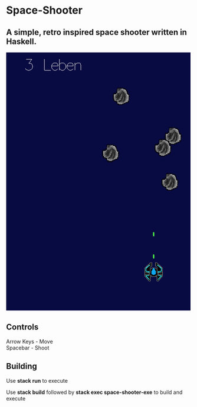 # Space-Shooter

## A simple, retro inspired space shooter written in Haskell.

![Spielvorschau](/assets/readmeImg.png)


## Controls

Arrow Keys - Move \
Spacebar - Shoot

## Building

Use  **stack run** to execute 


Use **stack build** followed by **stack exec space-shooter-exe** to build and execute 
